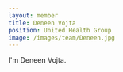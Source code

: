 ```yaml
---
layout: member
title: Deneen Vojta
position: United Health Group
image: /images/team/Deneen.jpg
---
```


I'm Deneen Vojta.
